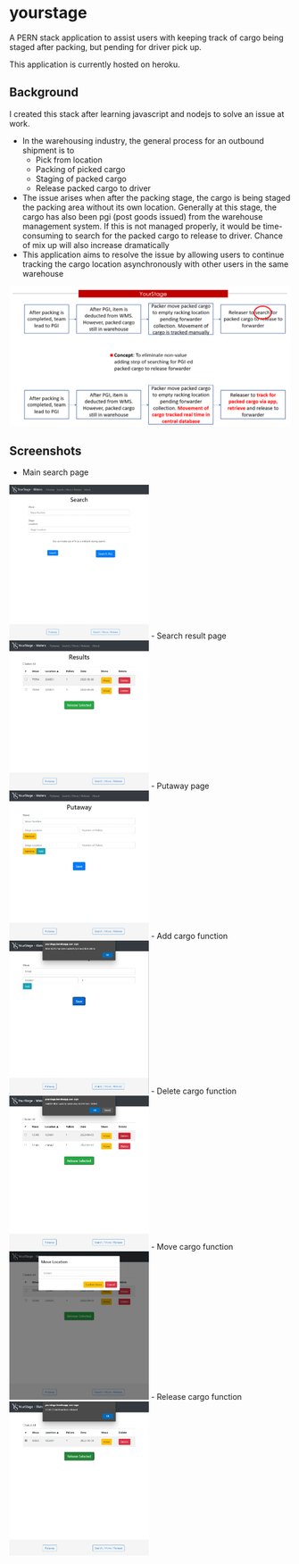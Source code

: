# yourstage
A PERN stack application to assist users with keeping track of cargo being staged after packing, but pending for driver pick up.

This application is currently hosted on heroku.

## Background
I created this stack after learning javascript and nodejs to solve an issue at work.

- In the warehousing industry, the general process for an outbound shipment is to
  - Pick from location
  - Packing of picked cargo
  - Staging of packed cargo
  - Release packed cargo to driver
- The issue arises when after the packing stage, the cargo is being staged the packing area without its own location. Generally at this stage, the cargo has also been pgi (post goods issued) from the warehouse management system. If this is not managed properly, it would be time-consuming to search for the packed cargo to release to driver. Chance of mix up will also increase dramatically
- This application aims to resolve the issue by allowing users to continue tracking the cargo location asynchronously with other users in the same warehouse

<img src="/Page%20screenshots/Methodology.png">

## Screenshots
- Main search page
<img src="/Page%20screenshots/Main%20Seach%20Page.jpeg" width="250">
- Search result page
<img src="/Page%20screenshots/Result%20Page.jpeg" width="250">
- Putaway page
<img src="/Page%20screenshots/Putaway%20Page.jpeg" width="250">
- Add cargo function
<img src="/Page%20screenshots/Add%20Function.jpeg" width="250">
- Delete cargo function
<img src="/Page%20screenshots/Delete%20Function.jpeg" width="250">
- Move cargo function
<img src="/Page%20screenshots/Move%20Function.jpeg" width="250">
- Release cargo function
<img src="/Page%20screenshots/Release%20Function.jpeg" width="250">

